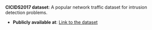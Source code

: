**CICIDS2017 dataset**: A popular network traffic dataset for intrusion detection problems.
- **Publicly available at**: [Link to the dataset](https://www.unb.ca/cic/datasets/ids-2017.html)
